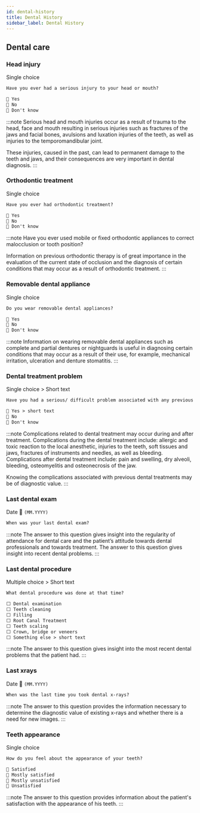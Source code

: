 ```yaml
---
id: dental-history
title: Dental History
sidebar_label: Dental History
---
```

## Dental care

### Head injury

Single choice

```markdown
Have you ever had a serious injury to your head or mouth?

🔘 Yes
🔘 No
🔘 Don't know
```

:::note
Serious head and mouth injuries occur as a result of trauma to the head, face and mouth resulting in serious injuries such as fractures of the jaws and facial bones, avulsions and luxation injuries of the teeth, as well as injuries to the temporomandibular joint.

These injuries, caused in the past, can lead to permanent damage to the teeth and jaws, and their consequences are very important in dental diagnosis. 
:::

### Orthodontic treatment

Single choice

```markdown
Have you ever had orthodontic treatment?

🔘 Yes
🔘 No
🔘 Don't know
```

:::note
Have you ever used mobile or fixed orthodontic appliances to correct malocclusion or tooth position?

Information on previous orthodontic therapy is of great importance in the evaluation of the current state of occlusion and the diagnosis of certain conditions that may occur as a result of orthodontic treatment.
:::

### Removable dental appliance

Single choice

```markdown
Do you wear removable dental appliances?  

🔘 Yes
🔘 No
🔘 Don't know
```

:::note
Information on wearing removable dental appliances such as complete and partial dentures or nightguards is  useful in diagnosing certain conditions that may occur as a result of their use, for example,  mechanical irritation, ulceration and denture stomatitis.
:::

### Dental treatment problem

Single choice > Short text

```markdown
Have you had a serious/ difficult problem associated with any previous dental treatment?

🔘 Yes > short text
🔘 No
🔘 Don't know
```

:::note
Complications related to dental treatment may occur during and after treatment. Complications during the dental treatment include: allergic and toxic reaction to the local anesthetic, injuries to the teeth, soft tissues and jaws, fractures of instruments and needles, as well as bleeding.  Complications after dental treatment include: pain and swelling, dry alveoli, bleeding, osteomyelitis and osteonecrosis of the jaw.

Knowing the complications associated with previous dental treatments may be of diagnostic value.
:::

### Last dental exam

Date :calendar: `(MM.YYYY)`

```markdown
When was your last dental exam?
```

:::note
The answer to this question gives insight into the regularity of attendance for dental care and the patient’s attitude towards dental professionals and towards treatment.
The answer to this question gives insight into recent dental problems.
:::

### Last dental procedure

Multiple choice > Short text

```markdown
What dental procedure was done at that time?

⬜️ Dental examination
⬜️ Teeth cleaning
⬜️ Filling
⬜️ Root Canal Treatment
⬜️ Teeth scaling
⬜️ Crown, bridge or veneers
⬜️ Something else > short text
```
:::note
The answer to this question gives insight into the most recent dental problems that the patient had.
:::

### Last xrays

Date :calendar: `(MM.YYYY)`

```markdown
When was the last time you took dental x-rays?
```

:::note
The answer to this question provides the information necessary to determine the diagnostic value of existing x-rays and whether there is a need for new images.
:::

### Teeth appearance

Single choice

```markdown
How do you feel about the appearance of your teeth?

🔘 Satisfied
🔘 Mostly satisfied
🔘 Mostly unsatisfied
🔘 Unsatisfied
```

:::note
The answer to this question provides information about the patient's satisfaction with the appearance of his teeth.
:::